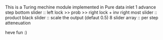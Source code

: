 This is a Turing mechine module implemented in Pure data
inlet 1 advance step
bottom slider :: left lock >> prob >> right lock + inv
right most slider :: product
black slider :: scale the output (defaut 0.5)
8 slider array :: per step atteneuation

heve fun :)
